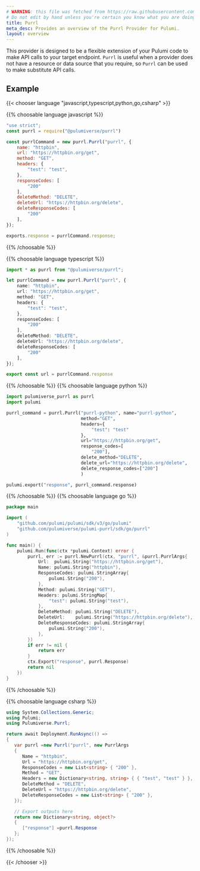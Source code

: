```yaml
---
# WARNING: this file was fetched from https://raw.githubusercontent.com/pulumiverse/pulumi-purrl/v0.6.2/docs/_index.md
# Do not edit by hand unless you're certain you know what you are doing!
title: Purrl
meta_desc: Provides an overview of the Purrl Provider for Pulumi.
layout: overview
---
```


This provider is designed to be a flexible extension of your Pulumi code to make API calls to your target endpoint. `Purrl` is useful when a provider does not have a resource or data source that you require, so `Purrl` can be used to make substitute API calls.

## Example

{{< chooser language "javascript,typescript,python,go,csharp" >}}

{{% choosable language javascript %}}

```javascript
"use strict";
const purrl = require("@pulumiverse/purrl")

const purrlCommand = new purrl.Purrl("purrl", {
    name: "httpbin",
    url: "https://httpbin.org/get",
    method: "GET",
    headers: {
        "test": "test",
    },
    responseCodes: [
        "200"
    ],
    deleteMethod: "DELETE",
    deleteUrl: "https://httpbin.org/delete",
    deleteResponseCodes: [
        "200"
    ],
});

exports.response = purrlCommand.response;
```

{{% /choosable %}}

{{% choosable language typescript %}}

```typescript
import * as purrl from "@pulumiverse/purrl";

let purrlCommand = new purrl.Purrl("purrl", {
    name: "httpbin",
    url: "https://httpbin.org/get",
    method: "GET",
    headers: {
        "test": "test",
    },
    responseCodes: [
        "200"
    ],
    deleteMethod: "DELETE",
    deleteUrl: "https://httpbin.org/delete",
    deleteResponseCodes: [
        "200"
    ],
});

export const url = purrlCommand.response
```

{{% /choosable %}}
{{% choosable language python %}}

```python
import pulumiverse_purrl as purrl
import pulumi

purrl_command = purrl.Purrl("purrl-python", name="purrl-python",
                            method="GET",
                            headers={
                                "test": "test"
                            },
                            url="https://httpbin.org/get",
                            response_codes=[
                                "200"],
                            delete_method="DELETE",
                            delete_url="https://httpbin.org/delete",
                            delete_response_codes=["200"]
                            )

pulumi.export("response", purrl_command.response)
```

{{% /choosable %}}
{{% choosable language go %}}

```go
package main

import (
	"github.com/pulumi/pulumi/sdk/v3/go/pulumi"
	"github.com/pulumiverse/pulumi-purrl/sdk/go/purrl"
)

func main() {
	pulumi.Run(func(ctx *pulumi.Context) error {
		purrl, err := purrl.NewPurrl(ctx, "purrl", &purrl.PurrlArgs{
			Url:  pulumi.String("https://httpbin.org/get"),
			Name: pulumi.String("httpbin"),
			ResponseCodes: pulumi.StringArray{
				pulumi.String("200"),
			},
			Method: pulumi.String("GET"),
			Headers: pulumi.StringMap{
				"test": pulumi.String("test"),
			},
			DeleteMethod: pulumi.String("DELETE"),
			DeleteUrl:    pulumi.String("https://httpbin.org/delete"),
			DeleteResponseCodes: pulumi.StringArray{
				pulumi.String("200"),
			},
		})
		if err != nil {
			return err
		}
		ctx.Export("response", purrl.Response)
		return nil
	})
}
```

{{% /choosable %}}

{{% choosable language csharp %}}

```csharp
using System.Collections.Generic;
using Pulumi;
using Pulumiverse.Purrl;

return await Deployment.RunAsync(() =>
{
   var purrl =new Purrl("purrl", new PurrlArgs
   {
      Name = "httpbin",
      Url = "https://httpbin.org/get",
      ResponseCodes = new List<string> { "200" },
      Method = "GET",
      Headers = new Dictionary<string, string> { { "test", "test" } },
      DeleteMethod = "DELETE",
      DeleteUrl = "https://httpbin.org/delete",
      DeleteResponseCodes = new List<string> { "200" },
   });

   // Export outputs here
   return new Dictionary<string, object?>
   {
      ["response"] =purrl.Response
   };
});
```

{{% /choosable %}}

{{< /chooser >}}
